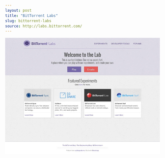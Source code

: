```yaml
---
layout: post
title: "BitTorrent Labs"
slug: bittorrent-labs
source: http://labs.bittorrent.com/
---
```


<img src="/assets/img/screenshots/bittorrent-labs.jpg">
